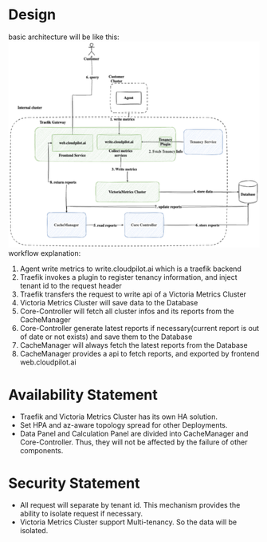 # Design
basic architecture will be like this:
![arch](./img/arch-slo.png)
workflow explanation:
1. Agent write metrics to write.cloudpilot.ai which is a traefik backend
2. Traefik invokes a plugin to register tenancy information, and inject tenant id to the request header
3. Traefik transfers the request to write api of a Victoria Metrics Cluster
4. Victoria Metrics Cluster will save data to the Database
5. Core-Controller will fetch all cluster infos and its reports from the CacheManager
6. Core-Controller generate latest reports if necessary(current report is out of date or not exists) and save them to the Database
7. CacheManager will always fetch the latest reports from the Database
8. CacheManager provides a api to fetch reports, and exported by frontend web.cloudpilot.ai


# Availability Statement
- Traefik and Victoria Metrics Cluster has its own HA solution.
- Set HPA and az-aware topology spread for other Deployments.
- Data Panel and Calculation Panel are divided into CacheManager and Core-Controller. Thus, they will not be affected by the failure of other components.

# Security Statement
- All request will separate by tenant id. This mechanism provides the ability to isolate request if necessary.
- Victoria Metrics Cluster support Multi-tenancy. So the data will be isolated.